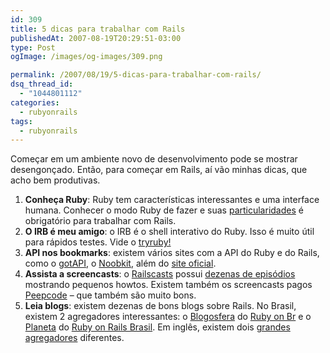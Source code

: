 ```yaml
---
id: 309
title: 5 dicas para trabalhar com Rails
publishedAt: 2007-08-19T20:29:51-03:00
type: Post
ogImage: /images/og-images/309.png

permalink: /2007/08/19/5-dicas-para-trabalhar-com-rails/
dsq_thread_id:
  - "1044801112"
categories:
  - rubyonrails
tags:
  - rubyonrails
---
```

Começar em um ambiente novo de desenvolvimento pode se mostrar desengonçado. Então, para começar em Rails, aí vão minhas dicas, que acho bem produtivas.

1) **Conheça Ruby**: Ruby tem características interessantes e uma interface humana. Conhecer o modo Ruby de fazer e suas [particularidades](https://leonardofaria.net/2007/06/28/curiosidade-ruby-do-dia/) é obrigatório para trabalhar com Rails.  
2) **O IRB é meu amigo**: o IRB é o shell interativo do Ruby. Isso é muito útil para rápidos testes. Vide o [tryruby!](http://tryruby.hobix.com/)  
3) **API nos bookmarks**: existem vários sites com a API do Ruby e do Rails, como o [gotAPI](http://www.noobkit.com/), o [Noobkit](http://www.noobkit.com/), além do [site oficial](http://api.rubyonrails.com).  
4) **Assista a screencasts**: o [Railscasts](http://www.railscasts.com) possui [dezenas de episódios](http://railscasts.com/episodes;archive) mostrando pequenos howtos. Existem também os screencasts pagos [Peepcode](http://www.peepcode.com/) – que também são muito bons.  
5) **Leia blogs**: existem dezenas de bons blogs sobre Rails. No Brasil, existem 2 agregadores interessantes: o [Blogosfera](http://forum.rubyonbr.org/blogosfera) do [Ruby on Br](http://www.rubyonbr.org) e o [Planeta](http://rubyonrails.com.br/planeta/) do [Ruby on Rails Brasil](http://rubyonrails.com.br/). Em inglês, existem dois [grandes](http://www.planetrubyonrails.com/) [agregadores](http://www.planetrubyonrails.org) diferentes.

